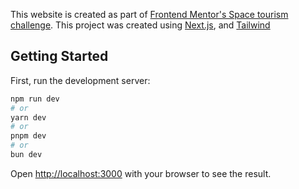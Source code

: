 This website is created as part of [Frontend Mentor's Space tourism challenge](https://www.frontendmentor.io/challenges/space-tourism-multipage-website-gRWj1URZ3). This project was created using [Next.js](https://nextjs.org/), and [Tailwind](https://tailwindcss.com/)

## Getting Started

First, run the development server:

```bash
npm run dev
# or
yarn dev
# or
pnpm dev
# or
bun dev
```

Open [http://localhost:3000](http://localhost:3000) with your browser to see the result.